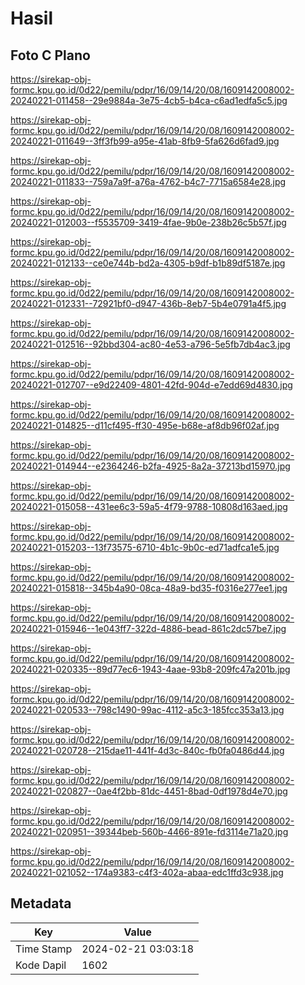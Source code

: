 # Hasil

## Foto C Plano

https://sirekap-obj-formc.kpu.go.id/0d22/pemilu/pdpr/16/09/14/20/08/1609142008002-20240221-011458--29e9884a-3e75-4cb5-b4ca-c6ad1edfa5c5.jpg

https://sirekap-obj-formc.kpu.go.id/0d22/pemilu/pdpr/16/09/14/20/08/1609142008002-20240221-011649--3ff3fb99-a95e-41ab-8fb9-5fa626d6fad9.jpg

https://sirekap-obj-formc.kpu.go.id/0d22/pemilu/pdpr/16/09/14/20/08/1609142008002-20240221-011833--759a7a9f-a76a-4762-b4c7-7715a6584e28.jpg

https://sirekap-obj-formc.kpu.go.id/0d22/pemilu/pdpr/16/09/14/20/08/1609142008002-20240221-012003--f5535709-3419-4fae-9b0e-238b26c5b57f.jpg

https://sirekap-obj-formc.kpu.go.id/0d22/pemilu/pdpr/16/09/14/20/08/1609142008002-20240221-012133--ce0e744b-bd2a-4305-b9df-b1b89df5187e.jpg

https://sirekap-obj-formc.kpu.go.id/0d22/pemilu/pdpr/16/09/14/20/08/1609142008002-20240221-012331--72921bf0-d947-436b-8eb7-5b4e0791a4f5.jpg

https://sirekap-obj-formc.kpu.go.id/0d22/pemilu/pdpr/16/09/14/20/08/1609142008002-20240221-012516--92bbd304-ac80-4e53-a796-5e5fb7db4ac3.jpg

https://sirekap-obj-formc.kpu.go.id/0d22/pemilu/pdpr/16/09/14/20/08/1609142008002-20240221-012707--e9d22409-4801-42fd-904d-e7edd69d4830.jpg

https://sirekap-obj-formc.kpu.go.id/0d22/pemilu/pdpr/16/09/14/20/08/1609142008002-20240221-014825--d11cf495-ff30-495e-b68e-af8db96f02af.jpg

https://sirekap-obj-formc.kpu.go.id/0d22/pemilu/pdpr/16/09/14/20/08/1609142008002-20240221-014944--e2364246-b2fa-4925-8a2a-37213bd15970.jpg

https://sirekap-obj-formc.kpu.go.id/0d22/pemilu/pdpr/16/09/14/20/08/1609142008002-20240221-015058--431ee6c3-59a5-4f79-9788-10808d163aed.jpg

https://sirekap-obj-formc.kpu.go.id/0d22/pemilu/pdpr/16/09/14/20/08/1609142008002-20240221-015203--13f73575-6710-4b1c-9b0c-ed71adfca1e5.jpg

https://sirekap-obj-formc.kpu.go.id/0d22/pemilu/pdpr/16/09/14/20/08/1609142008002-20240221-015818--345b4a90-08ca-48a9-bd35-f0316e277ee1.jpg

https://sirekap-obj-formc.kpu.go.id/0d22/pemilu/pdpr/16/09/14/20/08/1609142008002-20240221-015946--1e043ff7-322d-4886-bead-861c2dc57be7.jpg

https://sirekap-obj-formc.kpu.go.id/0d22/pemilu/pdpr/16/09/14/20/08/1609142008002-20240221-020335--89d77ec6-1943-4aae-93b8-209fc47a201b.jpg

https://sirekap-obj-formc.kpu.go.id/0d22/pemilu/pdpr/16/09/14/20/08/1609142008002-20240221-020533--798c1490-99ac-4112-a5c3-185fcc353a13.jpg

https://sirekap-obj-formc.kpu.go.id/0d22/pemilu/pdpr/16/09/14/20/08/1609142008002-20240221-020728--215dae11-441f-4d3c-840c-fb0fa0486d44.jpg

https://sirekap-obj-formc.kpu.go.id/0d22/pemilu/pdpr/16/09/14/20/08/1609142008002-20240221-020827--0ae4f2bb-81dc-4451-8bad-0df1978d4e70.jpg

https://sirekap-obj-formc.kpu.go.id/0d22/pemilu/pdpr/16/09/14/20/08/1609142008002-20240221-020951--39344beb-560b-4466-891e-fd3114e71a20.jpg

https://sirekap-obj-formc.kpu.go.id/0d22/pemilu/pdpr/16/09/14/20/08/1609142008002-20240221-021052--174a9383-c4f3-402a-abaa-edc1ffd3c938.jpg


## Metadata

| Key        | Value               |
| ---------- | ------------------- |
| Time Stamp | 2024-02-21 03:03:18 |
| Kode Dapil | 1602                |




